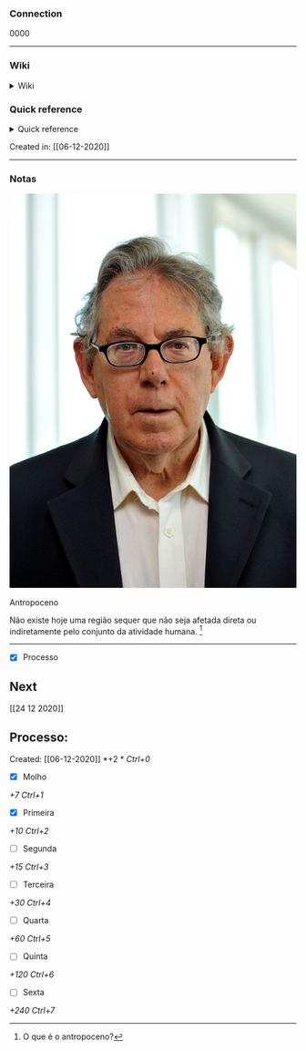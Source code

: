 ### Connection

 0000

---

### Wiki

<details>
	<summary> Wiki </summary>
  <a href="https://www.wikiwand.com/pt/Paul Crutzen">GO!</a>
</details>

### Quick reference

<details>
	<summary> Quick reference </summary>
	
	 Prêmio Nobel de Química de 1995
</details>

Created in: [[06-12-2020]]

---
### Notas
![](Imagens/Pasted%20image%2020201206224421.png#portrait)

Antropoceno

Não existe hoje uma região sequer que não seja afetada direta ou indiretamente pelo conjunto da atividade humana. [^617775]

[^617775]: O que é o antropoceno?


---

- [x] Processo 

## Next
[[24 12 2020]]
## Processo:
Created: [[06-12-2020]]
*+2 *  *Ctrl+0*
- [x] Molho  

*+7*  *Ctrl+1*

- [x] Primeira 

*+10*  *Ctrl+2*

- [ ] Segunda

*+15*  *Ctrl+3*

- [ ] Terceira 

*+30*  *Ctrl+4*

- [ ] Quarta 

*+60*  *Ctrl+5*

- [ ] Quinta 

*+120*  *Ctrl+6*

- [ ] Sexta 

*+240*  *Ctrl+7*